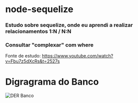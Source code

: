 # node-sequelize

### Estudo sobre sequelize, onde eu aprendi a realizar relacionamentos 1:N / N:N

### Consultar "complexar" com where

Fonte de estudo: https://www.youtube.com/watch?v=Fbu7z5dXcRs&t=2527s

# Digragrama do Banco

![DER Banco](https://i.ibb.co/zRsCjKv/study-list.png)
